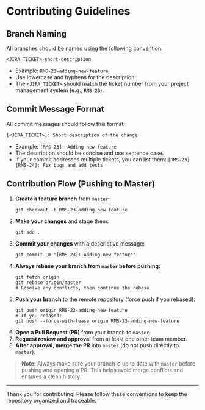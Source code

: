 # Contributing Guidelines

## Branch Naming

All branches should be named using the following convention:

```
<JIRA_TICKET>-short-description
```

- Example: `RMS-23-adding-new-feature`
- Use lowercase and hyphens for the description.
- The `<JIRA_TICKET>` should match the ticket number from your project management system (e.g., `RMS-23`).

## Commit Message Format

All commit messages should follow this format:

```
[<JIRA_TICKET>]: Short description of the change
```

- Example: `[RMS-23]: Adding new feature`
- The description should be concise and use sentence case.
- If your commit addresses multiple tickets, you can list them: `[RMS-23][RMS-24]: Fix bugs and add tests`

## Contribution Flow (Pushing to Master)

1. **Create a feature branch** from `master`:
   ```
   git checkout -b RMS-23-adding-new-feature
   ```
2. **Make your changes** and stage them:
   ```
   git add .
   ```
3. **Commit your changes** with a descriptive message:
   ```
   git commit -m "[RMS-23]: Adding new feature"
   ```
4. **Always rebase your branch from `master` before pushing:**
   ```
   git fetch origin
   git rebase origin/master
   # Resolve any conflicts, then continue the rebase
   ```
5. **Push your branch** to the remote repository (force push if you rebased):
   ```
   git push origin RMS-23-adding-new-feature
   # If you rebased:
   git push --force-with-lease origin RMS-23-adding-new-feature
   ```
6. **Open a Pull Request (PR)** from your branch to `master`.
7. **Request review and approval** from at least one other team member.
8. **After approval, merge the PR** into `master` (do not push directly to `master`).

> **Note:** Always make sure your branch is up to date with `master` before pushing and opening a PR. This helps avoid merge conflicts and ensures a clean history.

---

Thank you for contributing! Please follow these conventions to keep the repository organized and traceable.
